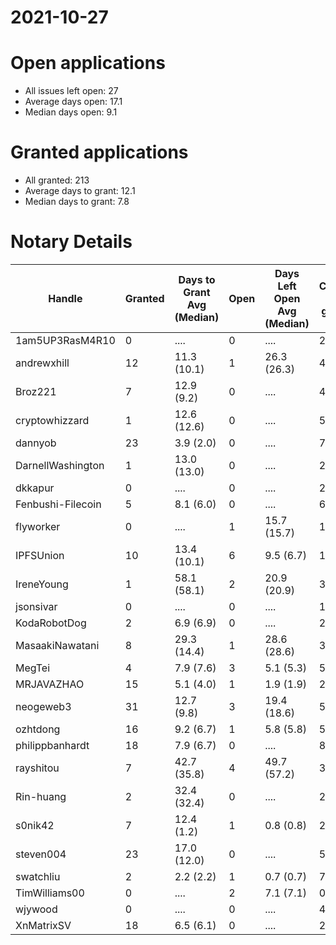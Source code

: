 2021-10-27
==========

# Open applications

- All issues left open: 27
- Average days open: 17.1
- Median days open: 9.1

# Granted applications

- All granted: 213
- Average days to grant: 12.1
- Median days to grant: 7.8

# Notary Details

| Handle            |   Granted | Days to Grant Avg (Median)   |   Open | Days Left Open Avg (Median)   |   Closed (no grant) |
|-------------------|-----------|------------------------------|--------|-------------------------------|---------------------|
| 1am5UP3RasM4R10   |         0 | ....                         |      0 | ....                          |                   2 |
| andrewxhill       |        12 | 11.3  (10.1)                 |      1 | 26.3  (26.3)                  |                  44 |
| Broz221           |         7 | 12.9  (9.2)                  |      0 | ....                          |                  48 |
| cryptowhizzard    |         1 | 12.6  (12.6)                 |      0 | ....                          |                   5 |
| dannyob           |        23 | 3.9  (2.0)                   |      0 | ....                          |                  74 |
| DarnellWashington |         1 | 13.0  (13.0)                 |      0 | ....                          |                   2 |
| dkkapur           |         0 | ....                         |      0 | ....                          |                   2 |
| Fenbushi-Filecoin |         5 | 8.1  (6.0)                   |      0 | ....                          |                  67 |
| flyworker         |         0 | ....                         |      1 | 15.7  (15.7)                  |                   1 |
| IPFSUnion         |        10 | 13.4  (10.1)                 |      6 | 9.5  (6.7)                    |                  16 |
| IreneYoung        |         1 | 58.1  (58.1)                 |      2 | 20.9  (20.9)                  |                   3 |
| jsonsivar         |         0 | ....                         |      0 | ....                          |                  13 |
| KodaRobotDog      |         2 | 6.9  (6.9)                   |      0 | ....                          |                   2 |
| MasaakiNawatani   |         8 | 29.3  (14.4)                 |      1 | 28.6  (28.6)                  |                  38 |
| MegTei            |         4 | 7.9  (7.6)                   |      3 | 5.1  (5.3)                    |                   5 |
| MRJAVAZHAO        |        15 | 5.1  (4.0)                   |      1 | 1.9  (1.9)                    |                  20 |
| neogeweb3         |        31 | 12.7  (9.8)                  |      3 | 19.4  (18.6)                  |                  55 |
| ozhtdong          |        16 | 9.2  (6.7)                   |      1 | 5.8  (5.8)                    |                  59 |
| philippbanhardt   |        18 | 7.9  (6.7)                   |      0 | ....                          |                  81 |
| rayshitou         |         7 | 42.7  (35.8)                 |      4 | 49.7  (57.2)                  |                  33 |
| Rin-huang         |         2 | 32.4  (32.4)                 |      0 | ....                          |                   2 |
| s0nik42           |         7 | 12.4  (1.2)                  |      1 | 0.8  (0.8)                    |                  24 |
| steven004         |        23 | 17.0  (12.0)                 |      0 | ....                          |                  58 |
| swatchliu         |         2 | 2.2  (2.2)                   |      1 | 0.7  (0.7)                    |                   7 |
| TimWilliams00     |         0 | ....                         |      2 | 7.1  (7.1)                    |                   0 |
| wjywood           |         0 | ....                         |      0 | ....                          |                   4 |
| XnMatrixSV        |        18 | 6.5  (6.1)                   |      0 | ....                          |                  28 |